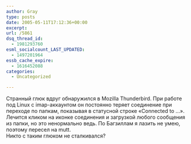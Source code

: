 ```yaml
---
author: Gray
type: posts
date: 2005-05-11T17:12:36+00:00
excerpt:
url: /5861
dsq_thread_id:
  - 1981293760
esml_socialcount_LAST_UPDATED:
  - 1497201964
essb_cache_expire:
  - 1616452088
categories:
  - Uncategorized

---
```








Странный глюк вдруг обнаружился в Mozilla Thunderbird. При работе под Linux с imap-аккаунтом он постоянно теряет соединение при переходе по папкам, показывая в статусной строке &#171;Connected to &#8230;&#187;. Лечится кликом на иконке соединения и загрузкой любого сообщения из папки, но это ненормально ведь. По Багзиллам я лазить не умею, поэтому пересел на mutt.  
Никто с таким глюком не сталкивался?